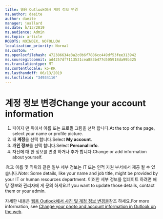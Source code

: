 ```yaml
---
title: 웹용 Outlook에서 계정 정보 변경
ms.author: daeite
author: daeite
manager: joallard
ms.date: 6/13/2019
ms.audience: Admin
ms.topic: article
ROBOTS: NOINDEX, NOFOLLOW
localization_priority: Normal
ms.custom: ''
ms.openlocfilehash: 472386634e3a2c0b6f7886cc449df53fee313942
ms.sourcegitcommit: ad4257df7113531cea883b477d505918da99b325
ms.translationtype: MT
ms.contentlocale: ko-KR
ms.lasthandoff: 06/13/2019
ms.locfileid: "34934116"
---
```

# <a name="change-your-account-information"></a><span data-ttu-id="364fb-102">계정 정보 변경</span><span class="sxs-lookup"><span data-stu-id="364fb-102">Change your account information</span></span>

1. <span data-ttu-id="364fb-103">페이지 맨 위에서 이름 또는 프로필 그림을 선택 합니다.</span><span class="sxs-lookup"><span data-stu-id="364fb-103">At the top of the page, select your name or profile picture.</span></span>
1. <span data-ttu-id="364fb-104">**내 계정**을 선택 합니다.</span><span class="sxs-lookup"><span data-stu-id="364fb-104">Select **My account**.</span></span>
1. <span data-ttu-id="364fb-105">**개인 정보**를 선택 합니다.</span><span class="sxs-lookup"><span data-stu-id="364fb-105">Select **Personal info**.</span></span>
1. <span data-ttu-id="364fb-106">자신에 대 한 정보를 변경 하거나 추가 합니다.</span><span class="sxs-lookup"><span data-stu-id="364fb-106">Change or add information about yourself.</span></span>

<span data-ttu-id="364fb-107">*참고:* 이름 및 직위와 같은 일부 세부 정보는 IT 또는 인적 자원 부서에서 제공 될 수 있습니다.</span><span class="sxs-lookup"><span data-stu-id="364fb-107">*Note:* Some details, like your name and job title, might be provided by your IT or human resources department.</span></span> <span data-ttu-id="364fb-108">이러한 세부 정보를 업데이트 하려면 해당 정보와 관리자에 게 문의 하세요.</span><span class="sxs-lookup"><span data-stu-id="364fb-108">If you want to update those details, contact them or your admin.</span></span>

<span data-ttu-id="364fb-109">자세한 내용은 [웹용 Outlook에서 사진 및 계정 정보 변경을](https://support.office.com/article/b2dbb289-851d-4bed-93c3-3e136f5659ec)참조 하세요.</span><span class="sxs-lookup"><span data-stu-id="364fb-109">For more information, see [Change your photo and account information in Outlook on the web](https://support.office.com/article/b2dbb289-851d-4bed-93c3-3e136f5659ec).</span></span>